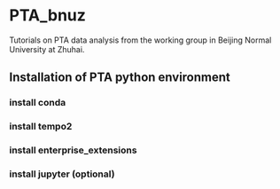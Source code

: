 # PTA_bnuz

Tutorials on PTA data analysis from the working group in Beijing Normal University at Zhuhai.

## Installation of PTA python environment

### install conda

### install tempo2

### install enterprise_extensions

### install jupyter (optional)
